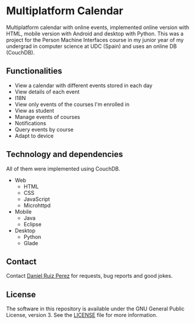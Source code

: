 Multiplatform Calendar
============

Multiplatform calendar with online events, implemented online version with HTML, mobile version with Android and desktop with Python. This was a project for the Person Machine Interfaces course in my junior year of my undergrad in computer science at UDC (Spain) and uses an online DB (CouchDB). 


## Functionalities

- View a calendar with different events stored in each day 
- View details of each event
- I18N
- View only events of the courses I'm enrolled in
- View as student
- Manage events of courses
- Notifications
- Query events by course
- Adapt to device


## Technology and dependencies

All of them were implemented using CouchDB.

- Web
	- HTML
	- CSS
	- JavaScript
	- Microhttpd
- Mobile
	- Java
	- Eclipse
- Desktop
	- Python
	- Glade



## Contact

Contact [Daniel Ruiz Perez](mailto:druiz072@fiu.edu) for requests, bug reports and good jokes.


## License

The software in this repository is available under the GNU General Public License, version 3. See the [LICENSE](https://github.com/DaniRuizPerez/CalendarWeb-Desktop-Mobile/blob/master/LICENSE) file for more information.



